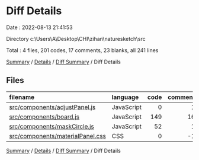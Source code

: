 # Diff Details

Date : 2022-08-13 21:41:53

Directory c:\\Users\\A\\Desktop\\CHI\\zihan\\naturesketch\\src

Total : 4 files,  201 codes, 17 comments, 23 blanks, all 241 lines

[Summary](results.md) / [Details](details.md) / [Diff Summary](diff.md) / Diff Details

## Files
| filename | language | code | comment | blank | total |
| :--- | :--- | ---: | ---: | ---: | ---: |
| [src/components/adjustPanel.js](/src/components/adjustPanel.js) | JavaScript | 0 | 1 | 0 | 1 |
| [src/components/board.js](/src/components/board.js) | JavaScript | 149 | 16 | 23 | 188 |
| [src/components/maskCircle.js](/src/components/maskCircle.js) | JavaScript | 52 | 1 | 0 | 53 |
| [src/components/materialPanel.css](/src/components/materialPanel.css) | CSS | 0 | -1 | 0 | -1 |

[Summary](results.md) / [Details](details.md) / [Diff Summary](diff.md) / Diff Details